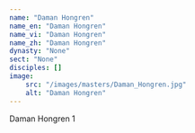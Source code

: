 ```yaml
---
name: "Daman Hongren"
name_en: "Daman Hongren"
name_vi: "Daman Hongren"
name_zh: "Daman Hongren"
dynasty: "None"
sect: "None"
disciples: []
image: 
    src: "/images/masters/Daman_Hongren.jpg"
    alt: "Daman Hongren"
---
```


Daman Hongren 1
